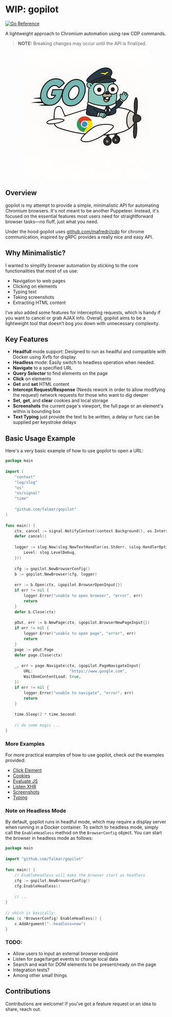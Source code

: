 # WIP: gopilot

[![Go Reference](https://pkg.go.dev/badge/github.com/falmar/gopilot.svg)](https://pkg.go.dev/github.com/falmar/gopilot)

A lightweight approach to Chromium automation using raw CDP commands.

> **NOTE:** Breaking changes may occur until the API is finalized.

<p align="center">
  <img src="logo/logo.png" alt="GoPilot Logo" width="400"/>
</p>

## Overview

gopilot is my attempt to provide a simple, minimalistic API for automating Chromium browsers. It's not meant to be
another Puppeteer. Instead, it's focused on the essential features most users need for straightforward browser tasks—no
fluff, just what you need.

Under the hood gopilot uses [github.com/mafredri/cdp](https://github.com/mafredri/cdp) for chrome communication,
inspired by gRPC provides a really nice and easy API.

## Why Minimalistic?

I wanted to simplify browser automation by sticking to the core functionalities that most of us use:

- Navigation to web pages
- Clicking on elements
- Typing text
- Taking screenshots
- Extracting HTML content

I’ve also added some features for intercepting requests, which is handy if you want to cancel or grab AJAX info.
Overall, gopilot aims to be a lightweight tool that doesn’t bog you down with unnecessary complexity.

## Key Features

- **Headfull** mode support: Designed to run as headful and compatible with Docker using Xvfb for display.
- **Headless** mode: Easily switch to headless operation when needed.
- **Navigate** to a specified URL
- **Query Selector** to find elements on the page
- **Click** on elements
- **Get** and **set** HTML content
- **Intercept Request/Response** (Needs rework in order to allow modifying the request) network requests for those who
  want to dig deeper
- **Set**, **get**, and **clear** cookies and local storage
- **Screenshots** the current page's viewport, the full page or an element's within is bounding box
- **Text Typing** just provide the text to be written, a delay or func can be supplied per keystroke delays 

## Basic Usage Example

Here's a very basic example of how to use gopilot to open a URL:

```go
package main

import (
	"context"
	"log/slog"
	"os"
	"os/signal"
	"time"

	"github.com/falmar/gopilot"
)

func main() {
	ctx, cancel := signal.NotifyContext(context.Background(), os.Interrupt, os.Kill)
	defer cancel()

	logger := slog.New(slog.NewTextHandler(os.Stderr, &slog.HandlerOptions{
		Level: slog.LevelDebug,
	}))

	cfg := gopilot.NewBrowserConfig()
	b := gopilot.NewBrowser(cfg, logger)

	err := b.Open(ctx, &gopilot.BrowserOpenInput{})
	if err != nil {
		logger.Error("unable to open browser", "error", err)
		return
	}
	defer b.Close(ctx)

	pOut, err := b.NewPage(ctx, &gopilot.BrowserNewPageInput{})
	if err != nil {
		logger.Error("unable to open page", "error", err)
		return
	}
	page := pOut.Page
	defer page.Close(ctx)

	_, err = page.Navigate(ctx, &gopilot.PageNavigateInput{
		URL:                "https://www.google.com",
		WaitDomContentLoad: true,
	})
	if err != nil {
		logger.Error("unable to navigate", "error", err)
		return
	}

	time.Sleep(2 * time.Second)

	// do some magic ...
}

```

### More Examples

For more practical examples of how to use gopilot, check out the examples provided:

- [Click Element](./examples/click_element/main.go)
- [Cookies](./examples/cookies/main.go)
- [Evaluate JS](./examples/eval/main.go)
- [Listen XHR](./examples/listen_xhr/main.go)
- [Screenshots](./examples/screenshots/main.go)
- [Typing](./examples/typing/main.go)

### Note on Headless Mode

By default, gopilot runs in headful mode, which may require a display server when running in a Docker container. To
switch to headless mode, simply call the `EnableHeadless` method on the `BrowserConfig` object. You can start the
browser in headless mode as follows:

```go
package main

import "github.com/falmar/gopilot"

func main() {
	// EnableHeadless will make the browser start as headless
	cfg := gopilot.NewBrowserConfig()
	cfg.EnableHeadless()

	// ...
}

// which is basically:
func (c *BrowserConfig) EnableHeadless() {
	c.AddArgument("--headless=new")
}
```

### TODO:

- Allow users to input an external browser endpoint
- Listen for page/target events to change local data
- Search and wait for DOM elements to be present/ready on the page
- Integration tests?
- Among other small things

## Contributions

Contributions are welcome! If you've got a feature request or an idea to share, reach out.
